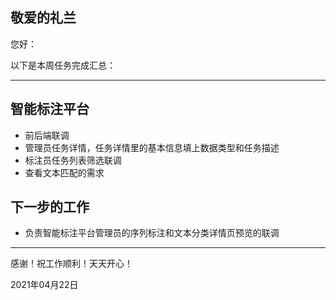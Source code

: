 ## 敬爱的礼兰

您好：

以下是本周任务完成汇总：

---

## 智能标注平台

- 前后端联调
- 管理员任务详情，任务详情里的基本信息填上数据类型和任务描述
- 标注员任务列表筛选联调
- 查看文本匹配的需求

## 下一步的工作

- 负责智能标注平台管理员的序列标注和文本分类详情页预览的联调

---
感谢！祝工作顺利！天天开心！

2021年04月22日
